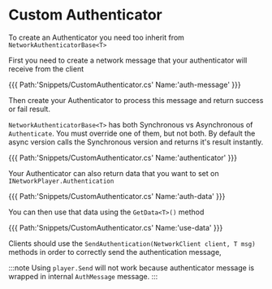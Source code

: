 # Custom Authenticator

To create an Authenticator you need too inherit from `NetworkAuthenticatorBase<T>`

First you need to create a network message that your authenticator will receive from the client

{{{ Path:'Snippets/CustomAuthenticator.cs' Name:'auth-message' }}}

Then create your Authenticator to process this message and return success or fail result.

`NetworkAuthenticatorBase<T>` has both Synchronous vs Asynchronous of `Authenticate`. You must override one of them, but not both. By default the async version calls the Synchronous version and returns it's result instantly.

{{{ Path:'Snippets/CustomAuthenticator.cs' Name:'authenticator' }}}

Your Authenticator can also return data that you want to set on `INetworkPlayer.Authentication`

{{{ Path:'Snippets/CustomAuthenticator.cs' Name:'auth-data' }}}

You can then use that data using the `GetData<T>()` method

{{{ Path:'Snippets/CustomAuthenticator.cs' Name:'use-data' }}}


Clients should use the `SendAuthentication(NetworkClient client, T msg)` methods in order to correctly send the authentication message, 

:::note
Using `player.Send` will not work because authenticator message is wrapped in internal `AuthMessage` message.
:::